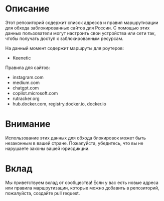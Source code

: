 # Описание

Этот репозиторий содержит список адресов и правил маршрутизации для обхода заблокированных сайтов для России.
С помощью этих данных пользователи могут настроить свои устройства или сети так, чтобы получать доступ к заблокированным ресурсам.

На данный момент содержит маршруты для роутеров:
 - Keenetic

Правила для сайтов:
 - instagram.com
 - medium.com
 - chatgpt.com
 - copilot.microsoft.com
 - rutracker.org
 - hub.docker.com, registry.docker.io, docker.io

# Внимание

Использование этих данных для обхода блокировок может быть незаконным в вашей стране. Пожалуйста, убедитесь, что вы не нарушаете законы вашей юрисдикции.

# Вклад

Мы приветствуем вклад от сообщества! Если у вас есть новые адреса или правила маршрутизации, которые можно добавить в репозиторий, пожалуйста, создайте pull request.
